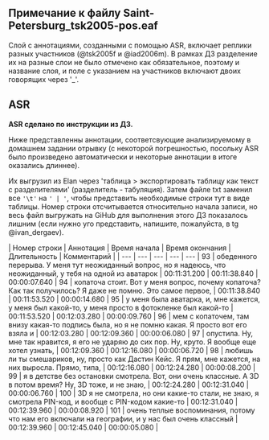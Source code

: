 ## Примечание к файлу Saint-Petersburg_tsk2005-pos.eaf
Слой с аннотациями, созданными с помощью ASR, включает реплики разных участников (@tsk2005f и @iad2006m). В рамках ДЗ разделение их на разные слои не было отмечено как обязательное, поэтому и название слоя, и поле с указанием на участников включают двоих говорящих через '_'.
## ASR

**ASR сделано по инструкции из ДЗ.**

Ниже представленны аннотации, соответсвующие анализируемому в домашнем задании отрывку (с некоторой погрешностью, посольку ASR было произведено автоматически и некоторые аннотации в итоге оказались длиннее). 

Их выгрузил из Elan через 'таблица > экспортировать таблицу как текст с разделителями' (разделитель - табуляция). Затем файле txt заменил все `'\t'` на `' | '`, чтобы представить необходимые строки тут в виде таблицы. Номер строки отсчитывается относительно начала записи, но весь файл выгружать на GiHub для выполнения этого ДЗ показалось лишним (если нужно уго представить, напишите, пожалуйста, в tg @ivan_dergaev).

| Номер строки | Аннотация | Время начала | Время окончания | Длительность | Комментарий |
| --- | --- | --- | --- | --- | 
93 | обеденного перерыва. У меня тут неожиданный вопрос, но я надеюсь, что неожиданный, у тебя на одной из аватарок | 00:11:31.200 | 00:11:38.840 | 00:00:07.640 | 
94 | копаточа стоит. Вот у меня вопрос, почему копаточа? Как так получилось? Я даже не помню. Это самое первое, | 00:11:38.840 | 00:11:53.520 | 00:00:14.680 | 
95 | у меня была аватарка, и, мне кажется, у меня был какой-то, у меня просто в фотокленке был какой-то | 00:11:53.520 | 00:12:03.280 | 00:00:09.760 | 
96 | мем с копаточем, там внизу какая-то подпись была, но я не помню какая. Я просто вот его взяла и | 00:12:03.280 | 00:12:09.360 | 00:00:06.080 | 
97 | опустила. Ну, мне так нравится, я его не ударяю до сих пор. Ну, круто. Я вообще еще хотел узнать, | 00:12:09.360 | 00:12:16.080 | 00:00:06.720 | 
98 | любишь ли ты смешариков, ну, просто как Дастин Кейс. Я прям, мне кажется, на них выросла. Прямо, типа, | 00:12:16.080 | 00:12:24.280 | 00:00:08.200 | 
99 | я в детстве без остановки смотрела. Вот, они очень классные. А 3D в потом время? Ну, 3D тоже, и не знаю, | 00:12:24.280 | 00:12:31.040 | 00:00:06.760 | 
100 | 3D я не смотрела, но они какие-то стали, не знаю, я смотрела PIN-код, и вообще с PIN-кодом какие-то | 00:12:31.040 | 00:12:39.960 | 00:00:08.920 | 
101 | очень теплые воспоминания, потому что нам его включали на географии, и у нас был очень классный | 00:12:39.960 | 00:12:45.040 | 00:00:05.080 |
